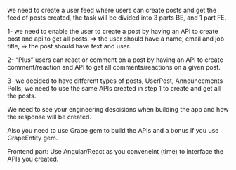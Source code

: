 we need to create a user feed where users can create posts and get the feed of posts created,
the task will be divided into 3 parts BE, and 1 part FE.

1- we need to enable the user to create a post by having an API to create post and api to get all posts.
=> the user should have a name, email and job title, 
=> the post should have text and user.

2- “Plus” users can react or comment on a post by having an API to create comment/reaction and API to get all comments/reactions on a given post.

3- we decided to have different types of posts,
 UserPost,
 Announcements
 Polls, 
 we need to use the same APIs created in step 1 to create and get all the posts.

We need to see your engineering descisions when building the app and how the response will be created.

Also you need to use Grape gem to build the APIs and a bonus if you use GrapeEntity gem.


Frontend part:
Use Angular/React as you conveneint (time) to interface the APIs you created.

